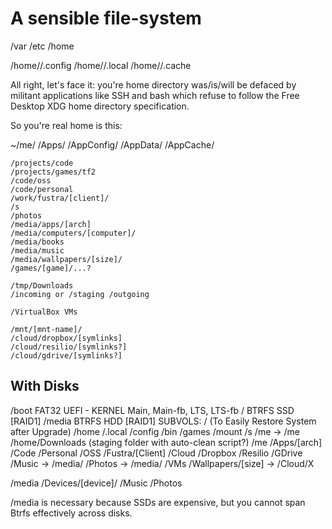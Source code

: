 # A sensible file-system

/var
/etc
/home

/home//.config
/home//.local
/home//.cache


All right, let's face it: you're home directory was/is/will be defaced by militant applications like SSH and bash which refuse to follow the Free Desktop XDG home directory specification.

So you're real home is this:

~/me/
    /Apps/
    /AppConfig/
    /AppData/
    /AppCache/

    /projects/code
    /projects/games/tf2
    /code/oss
    /code/personal
    /work/fustra/[client]/
    /s
    /photos
    /media/apps/[arch]
    /media/computers/[computer]/
    /media/books
    /media/music
    /media/wallpapers/[size]/
    /games/[game]/...?

    /tmp/Downloads
    /incoming or /staging /outgoing

    /VirtualBox VMs

    /mnt/[mnt-name]/
    /cloud/dropbox/[symlinks]
    /cloud/resilio/[symlinks?]
    /cloud/gdrive/[symlinks?]


## With Disks

/boot   FAT32 UEFI - KERNEL Main, Main-fb, LTS, LTS-fb
/       BTRFS SSD [RAID1]
/media  BTRFS HDD [RAID1]
SUBVOLS:
    /
        (To Easily Restore System after Upgrade)
    /home
        /.local
            /config
            /bin
        /games
        /mount
        /s
        /me -> /me
    /home/Downloads (staging folder with auto-clean script?)
    /me
        /Apps/[arch]
        /Code
            /Personal
            /OSS
            /Fustra/[Client]
        /Cloud
            /Dropbox
            /Resilio
            /GDrive
        /Music -> /media/
        /Photos -> /media/
        /VMs
        /Wallpapers/[size] -> /Cloud/X

/media
    /Devices/[device]/
    /Music
    /Photos

/media is necessary because SSDs are expensive, but you cannot span Btrfs effectively across disks.
